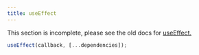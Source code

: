```yaml
---
title: useEffect
---
```


<Wip>

This section is incomplete, please see the old docs for [useEffect.](https://reactjs.org/docs/hooks-reference.html#useeffect)

</Wip>


<Intro>

```js
useEffect(callback, [...dependencies]);
```

</Intro>

<InlineToc />
